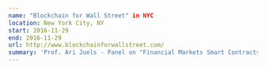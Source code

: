 ```yaml
---
name: "Blockchain for Wall Street" in NYC
location: New York City, NY
start: 2016-11-29
end: 2016-11-29
url: http://www.blockchainforwallstreet.com/
summary: 'Prof. Ari Juels - Panel on "Financial Markets Smart Contracts - Implementing Legally Sound, Predictable and Secure Processes"'
---
```

